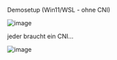 Demosetup (Win11/WSL - ohne CNI)

![image](https://github.com/user-attachments/assets/ade387ff-5b8f-40d5-b31e-a39cfb4ee836)

jeder braucht ein CNI...

![image](https://github.com/user-attachments/assets/499dcd20-1cc3-4cd2-8bf7-f9cc20f9f2e0)
